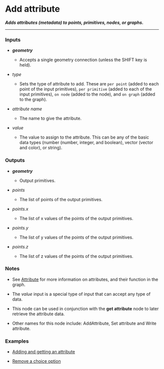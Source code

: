 # Add attribute

**_Adds attributes (metadata) to points, primitives, nodes, or graphs._**

---


### Inputs

* **_geometry_**

  * Accepts a single geometry connection (unless the SHIFT key is held).

* _type_

  * Sets the type of attribute to add. These are `per point` (added to each point of the input primitives), `per primitive` (added to each of the input primitives), `on node` (added to the node), and `on graph` (added to the graph).

* _attribute name_

  * The name to give the attribute.

* _value_

  * The value to assign to the attribute. This can be any of the basic data types (number (number, integer, and boolean), vector (vector and color), or string).


### Outputs

* **_geometry_**

  * Output primitives.

* _points_

  * The list of points of the output primitives.

* _points.x_

  * The list of x values of the points of the output primitives.

* _points.y_

  * The list of y values of the points of the output primitives.

* _points.z_

  * The list of z values of the points of the output primitives.


### Notes

* See [Attribute](/concepts/GeneralConcepts/attribute.md) for more information on attributes, and their function in the graph.

* The _value_ input is a special type of input that can accept any type of data.

* This node can be used in conjunction with the **get attribute** node to later retrieve the attribute data.

* Other names for this node include: AddAttribute, Set attribute and Write attribute.


### Examples



* <a href="https://creator.trimble.com/graph?assetURI=whp:dc99eca7-c20c-4256-8fc2-d505f2e00029&version=latest" target="_blank">Adding and getting an attribute</a>

* <a href="https://creator.trimble.com/graph?assetURI=whp:a196c0b4-b55c-4601-a8ae-54a2a5dca83c&version=latest" target="_blank">Remove a choice option</a>
